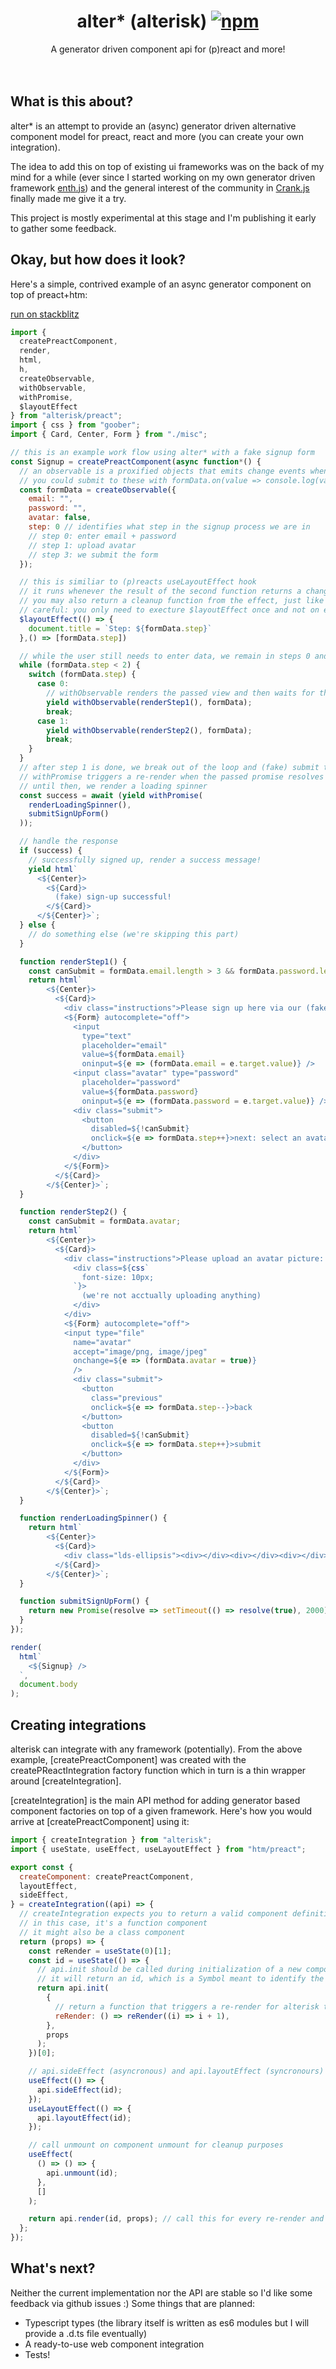 <h1 align="center">
  alter* (alterisk) <a href="https://www.npmjs.org/package/htm"><img src="https://img.shields.io/npm/v/alterisk.svg?style=flat" alt="npm"></a>
</h1>
<div align="center">
A generator driven component api for (p)react and more!
</div>
<br />
<br />

## What is this about?

alter\* is an attempt to provide an (async) generator driven alternative component model for preact, react and more (you can create your own integration).

The idea to add this on top of existing ui frameworks was on the back of my mind for a while (ever since I started working on my own generator driven framework [enth.js](https://github.com/michael-klein)) and the general interest of the community in [Crank.js](https://crank.js.org/) finally made me give it a try.

This project is mostly experimental at this stage and I'm publishing it early to gather some feedback.

## Okay, but how does it look?

Here's a simple, contrived example of an async generator component on top of preact+htm:

[run on stackblitz](https://stackblitz.com/edit/fake-signup-form)

```javascript
import {
  createPreactComponent,
  render,
  html,
  h,
  createObservable,
  withObservable,
  withPromise,
  $layoutEffect
} from "alterisk/preact";
import { css } from "goober";
import { Card, Center, Form } from "./misc";

// this is an example work flow using alter* with a fake signup form
const Signup = createPreactComponent(async function*() {
  // an observable is a proxified objects that emits change events when any of it's (deep) properties changes
  // you could submit to these with formData.on(value => console.log(value))
  const formData = createObservable({
    email: "",
    password: "",
    avatar: false,
    step: 0 // identifies what step in the signup process we are in
    // step 0: enter email + password
    // step 1: upload avatar
    // step 3: we submit the form
  });

  // this is similiar to (p)reacts useLayoutEffect hook
  // it runs whenever the result of the second function returns a change in the dependency array
  // you may also return a cleanup function from the effect, just like in useLayoutEffect
  // careful: you only need to execture $layoutEffect once and not on every render, so don't put it inside the while loop below
  $layoutEffect(() => {
    document.title = `Step: ${formData.step}`
  },() => [formData.step])

  // while the user still needs to enter data, we remain in steps 0 and 1
  while (formData.step < 2) {
    switch (formData.step) {
      case 0:
        // withObservable renders the passed view and then waits for the passed observable to change to re-render
        yield withObservable(renderStep1(), formData);
        break;
      case 1:
        yield withObservable(renderStep2(), formData);
        break;
    }
  }
  // after step 1 is done, we break out of the loop and (fake) submit the form
  // withPromise triggers a re-render when the passed promise resolves
  // until then, we render a loading spinner
  const success = await (yield withPromise(
    renderLoadingSpinner(),
    submitSignUpForm()
  ));

  // handle the response
  if (success) {
    // successfully signed up, render a success message!
    yield html`
      <${Center}>
        <${Card}>
          (fake) sign-up successful!
        </${Card}>
      </${Center}>`;
  } else {
    // do something else (we're skipping this part)
  }

  function renderStep1() {
    const canSubmit = formData.email.length > 3 && formData.password.length > 3;
    return html`
        <${Center}>
          <${Card}>
            <div class="instructions">Please sign up here via our (fake) form:</div>
            <${Form} autocomplete="off">
              <input 
                type="text" 
                placeholder="email" 
                value=${formData.email} 
                oninput=${e => (formData.email = e.target.value)} />
              <input class="avatar" type="password" 
                placeholder="password" 
                value=${formData.password}   
                oninput=${e => (formData.password = e.target.value)} />
              <div class="submit">
                <button 
                  disabled=${!canSubmit} 
                  onclick=${e => formData.step++}>next: select an avatar
                </button>
              </div>
            </${Form}>
          </${Card}>
        </${Center}>`;
  }

  function renderStep2() {
    const canSubmit = formData.avatar;
    return html`
        <${Center}>
          <${Card}>
            <div class="instructions">Please upload an avatar picture:
              <div class=${css`
                font-size: 10px;
              `}>
                (we're not acctually uploading anything)
              </div>
            </div>
            <${Form} autocomplete="off">
            <input type="file" 
              name="avatar"
              accept="image/png, image/jpeg" 
              onchange=${e => (formData.avatar = true)}
              />
              <div class="submit">        
                <button 
                  class="previous"
                  onclick=${e => formData.step--}>back
                </button>
                <button 
                  disabled=${!canSubmit} 
                  onclick=${e => formData.step++}>submit
                </button>
              </div>
            </${Form}>
          </${Card}>
        </${Center}>`;
  }

  function renderLoadingSpinner() {
    return html`
        <${Center}>
          <${Card}>
            <div class="lds-ellipsis"><div></div><div></div><div></div><div></div></div>
          </${Card}>
        </${Center}>`;
  }

  function submitSignUpForm() {
    return new Promise(resolve => setTimeout(() => resolve(true), 2000))
  }
});

render(
  html`
    <${Signup} />
  `,
  document.body
);
```

## Creating integrations

alterisk can integrate with any framework (potentially). From the above example, [createPreactComponent] was created with the createPReactIntegration factory function which in turn is a thin wrapper around [createIntegration].

[createIntegration] is the main API method for adding generator based component factories on top of a given framework. Here's how you would arrive at [createPreactComponent] using it:

```javascript
import { createIntegration } from "alterisk";
import { useState, useEffect, useLayoutEffect } from "htm/preact";

export const {
  createComponent: createPreactComponent,
  layoutEffect,
  sideEffect,
} = createIntegration((api) => {
  // createIntegration expects you to return a valid component definition for the given framework
  // in this case, it's a function component
  // it might also be a class component
  return (props) => {
    const reRender = useState(0)[1];
    const id = useState(() => {
      // api.init should be called during initialization of a new component instance
      // it will return an id, which is a Symbol meant to identify the new instance
      return api.init(
        {
          // return a function that triggers a re-render for alterisk to use
          reRender: () => reRender((i) => i + 1),
        },
        props
      );
    })[0];

    // api.sideEffect (asyncronous) and api.layoutEffect (syncronours) should be called after each render
    useEffect(() => {
      api.sideEffect(id);
    });
    useLayoutEffect(() => {
      api.layoutEffect(id);
    });

    // call unmount on component unmount for cleanup purposes
    useEffect(
      () => () => {
        api.unmount(id);
      },
      []
    );

    return api.render(id, props); // call this for every re-render and pass props
  };
});
```

## What's next?

Neither the current implementation nor the API are stable so I'd like some feedback via github issues :)
Some things that are planned:

- Typescript types (the library itself is written as es6 modules but I will provide a .d.ts file eventually)
- A ready-to-use web component integration
- Tests!

